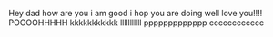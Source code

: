 Hey dad 
how are you
i am good
i hop you are doing well
love you!!!!
POOOOHHHHH
kkkkkkkkkkk
lllllllllll
ppppppppppppp
cccccccccccc
